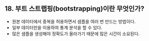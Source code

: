 ## 18. 부트 스트랩핑(bootstrapping)이란 무엇인가?
- 원본 데이터에서 중복을 허용하면서 샘플을 여러 번 만드는 방법이다.
- 일부 데이터만을 이용하여 통계 분석을 할 수 있다.
- 많은 샘플을 생성해야 정확도가 올라가기 때문에 많은 시간이 소요된다.